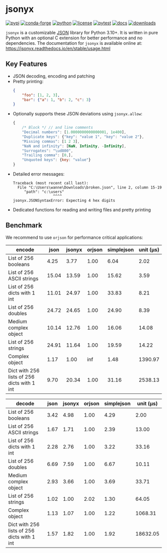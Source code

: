 # jsonyx

[![pypi](https://img.shields.io/pypi/v/jsonyx.svg)](http://pypi.org/project/jsonyx)
[![conda-forge](https://img.shields.io/conda/vn/conda-forge/jsonyx.svg)](https://anaconda.org/conda-forge/jsonyx)
[![python](https://img.shields.io/pypi/pyversions/jsonyx.svg)](http://pypi.org/project/jsonyx)
[![license](https://img.shields.io/pypi/l/jsonyx.svg)](http://pypi.org/project/jsonyx)
[![pytest](https://github.com/nineteendo/jsonyx/actions/workflows/pytest.yml/badge.svg)](https://github.com/nineteendo/jsonyx/actions/workflows/pytest.yml)
[![docs](https://readthedocs.org/projects/jsonyx/badge/?version=stable)](https://jsonyx.readthedocs.io/en/stable/?badge=stable)
[![downloads](https://img.shields.io/pypi/dm/jsonyx.svg)](http://pypi.org/project/jsonyx)

`jsonyx` is a customizable [JSON](http://json.org) library for Python 3.10+. It
is written in pure Python with an optional C extension for better performance
and no dependencies. The documentation for `jsonyx` is available online at:
https://jsonyx.readthedocs.io/en/stable/usage.html

## Key Features

- JSON decoding, encoding and patching
- Pretty printing:
    ```json
    {
        "foo": [1, 2, 3],
        "bar": {"a": 1, "b": 2, "c": 3}
    }
    ```
- Optionally supports these JSON deviations using `jsonyx.allow`:
    ```javascript
    {
        /* Block */ // and line comments
        "Decimal numbers": [1.0000000000000001, 1e400],
        "Duplicate keys": {"key": "value 1", "key": "value 2"},
        "Missing commas": [1 2 3],
        "NaN and infinity": [NaN, Infinity, -Infinity],
        "Surrogates": "\ud800",
        "Trailing comma": [0,],
        "Unquoted keys": {key: "value"}
    }
    ```
- Detailed error messages:
    ```none
    Traceback (most recent call last):
      File "C:\Users\wanne\Downloads\broken.json", line 2, column 15-19
         "path": "c:\users"
                      ^^^^
    jsonyx.JSONSyntaxError: Expecting 4 hex digits
    ```
- Dedicated functions for reading and writing files and pretty printing

## Benchmark

We recommend to use `orjson` for performance critical applications:

| encode                                      |   json |   jsonyx |   orjson |   simplejson |   unit (μs) |
|---------------------------------------------|--------|----------|----------|--------------|-------------|
| List of 256 booleans                        |   4.25 |     3.77 |     1.00 |         6.04 |        2.02 |
| List of 256 ASCII strings                   |  15.04 |    13.59 |     1.00 |        15.62 |        3.59 |
| List of 256 dicts with 1 int                |  11.01 |    24.97 |     1.00 |        33.83 |        8.21 |
| List of 256 doubles                         |  24.72 |    24.65 |     1.00 |        24.90 |        8.39 |
| Medium complex object                       |  10.14 |    12.76 |     1.00 |        16.06 |       14.08 |
| List of 256 strings                         |  24.91 |    11.64 |     1.00 |        19.59 |       14.22 |
| Complex object                              |   1.17 |     1.00 |   inf    |         1.48 |     1390.97 |
| Dict with 256 lists of 256 dicts with 1 int |   9.70 |    20.34 |     1.00 |        31.16 |     2538.13 |

| decode                                      |   json |   jsonyx |   orjson |   simplejson |   unit (μs) |
|---------------------------------------------|--------|----------|----------|--------------|-------------|
| List of 256 booleans                        |   3.42 |     4.98 |     1.00 |         4.29 |        2.00 |
| List of 256 ASCII strings                   |   1.67 |     1.71 |     1.00 |         2.39 |       13.00 |
| List of 256 dicts with 1 int                |   2.28 |     2.76 |     1.00 |         3.22 |       33.16 |
| List of 256 doubles                         |   6.69 |     7.59 |     1.00 |         6.67 |       10.11 |
| Medium complex object                       |   2.93 |     3.66 |     1.00 |         3.69 |       33.71 |
| List of 256 strings                         |   1.02 |     1.00 |     2.02 |         1.30 |       64.05 |
| Complex object                              |   1.13 |     1.07 |     1.00 |         1.22 |     1068.31 |
| Dict with 256 lists of 256 dicts with 1 int |   1.57 |     1.82 |     1.00 |         1.92 |    18632.05 |

[^1]: recursion error